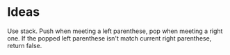 Ideas
=====

Use stack. Push when meeting a left parenthese, pop when meeting a right one. If the popped left parenthese isn't match current right parenthese, return false.